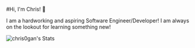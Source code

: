 #Hi, I'm Chris! 👋

I am a hardworking and aspiring Software Engineer/Developer! I am always on the lookout for learning something new!

![chris0gan's Stats](https://github-readme-stats.vercel.app/api?username=chris0gan&theme=vue-dark&show_icons=true&hide_border=true&count_private=true)


<!--
**chris0gan/chris0gan** is a ✨ _special_ ✨ repository because its `README.md` (this file) appears on your GitHub profile.

Here are some ideas to get you started:

- 🔭 I’m currently working on ...
- 🌱 I’m currently learning ...
- 👯 I’m looking to collaborate on ...
- 🤔 I’m looking for help with ...
- 💬 Ask me about ...
- 📫 How to reach me: ...
- 😄 Pronouns: ...
- ⚡ Fun fact: ...
-->
